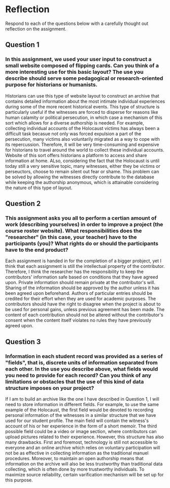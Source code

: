# Reflection

Respond to each of the questions below with a carefully thought out reflection on the assignment.

## Question 1
### In this assignment, we used your user input to construct a small website composed of flipping cards. Can you think of a more interesting use for this basic layout? The use you describe should serve some pedagogical or research-oriented purpose for historians or humanists.

Historians can use this type of website layout to construct an archive that contains detailed information about the most intimate individual experiences during some of the more recent historical events. This type of structure is particularly useful if the witnesses are forced to disperse for reasons like human calamity or political persecution, in which case a mechanism of this sort which allows for a diverse authorship is needed. For example, collecting individual accounts of the Holocaust victims has always been a difficult task becasue not only was forced expulsion a part of the persecution, many victims also voluntarily migrated as a way to cope with its repercussion. Therefore, it will be very time-consuming and expensive for historians to travel around the world to collect these individual accounts. Website of this sort offers historians a platform to access and share information at home. ALso, considering the fact that the Holocaust is until today still a very sensitive topic, many witnesses, either they be victims or perseuctors, choose to remain silent out fear or shame. This problem can be solved by allowing the witnesses directly contribute to the database while keeping the authorship anonymous, which is attainable considering the nature of this type of layout.  

## Question 2
### This assignment asks you all to perform a certian amount of work (describing yourselves) in order to improve a project (the course roster website). What responsibilities does the "researcher" (in this case, your teacher) have to the participants (you)? What rights do or should the participants have to the end product? 

Each assignment is handed in for the completion of a bigger probject, yet I think that each assignment is still the intellectual property of the contributor. Therefore, I think the researcher has the responsibility to keep the contributors' information safe based on conditions that they have agreed upon. Private information should remain private at the contributor's will. Sharing of the information should be approved by the author unless it has been agreed upon beforehand. Authors of particular entries should be credited for their effort when they are used for academic purposes. The contributors should have the right to disagree when the project is about to be used for personal gains, unless previous agreement has been made. The content of each contribution should not be altered without the contributor's consent when the content itself violates no rules they have previously agreed upon. 

## Question 3
### Information in each student record was provided as a series of "fields", that is, discrete units of information separated from each other. In the use you describe above, what fields would you need to provide for each record? Can you think of any limitations or obstacles that the use of this kind of data structure imposes on your project?

If I am to build an archive like the one I have described in Question 1, I will need to store information in different fields. For example, to use the same example of the Holocaust, the first field would be devoted to recording personal information of the witnesses in a similar structure that we have used for our student profile. The main field will contain the witness's account of his or her experience in the form of a short memoir. The third possible field could be a video or image section, where contributors can upload pictures related to their experience. However, this structure has also many drawbacks. First and foremost, technology is still not accessible to everyone and an online archive which relies on voluntary participation will not be as effective in collecting information as the traditional manuel procedures. Moreover, to maintain an open authorship means that information on the archive will also be less trustworthy than traditional data collecting, which is often done by more trustworthy individuals. To maximize source reliability, certain varification mechanism will be set up for this purpose. 